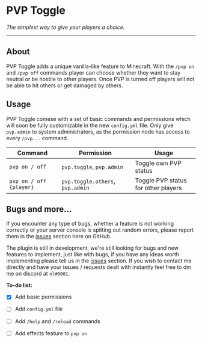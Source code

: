 # PVP Toggle 

*The simplest way to give your players a choice.*

---
## About
PVP Toggle adds a unique vanilla-like feature to Minecraft. With the `/pvp on`
and `/pvp off` commands player can choose whether they want to
stay neutral or be hostile to other players. Once PVP is turned off players will not be able to hit others or 
get damaged by others.

## Usage
PVP Toggle comese with a set of basic commands and permissions which will soon be fully customizable in the new `config.yml` file. Only give `pvp.admin` to system administrators, as the permission node has access to every `/pvp...` command.

Command | Permission | Usage
------------ | ------------- | -------------
`pvp on / off` | `pvp.toggle`, `pvp.admin` | Toggle own PVP status
`pvp on / off {player}` | `pvp.toggle.others`, `pvp.admin`|Toggle PVP status for other players

## Bugs and more...
If you encounter any type of bugs, whether a feature is not working correctly or your server console is spitting out random errors, please report
them in the [issues](https://github.com/dev-stan/PvpToggleMC/issues/new/choose) section here on GitHub.

The plugin is still in development, we're still looking for bugs and new features to implement, just like with bugs, if you have any 
ideas worth implementing please tell us in the [issues](https://github.com/dev-stan/PvpToggleMC/issues/new/choose) section. If you wish to contact me directly and have your issues / requests dealt with instantly feel free to dm me on discord at `nl#0001`.

**To-do list:**

- [x] Add basic permissions
- [ ] Add `config.yml` file
- [ ] Add `/help` and `/reload` commands
- [ ] Add effects  feature to `pvp on`

